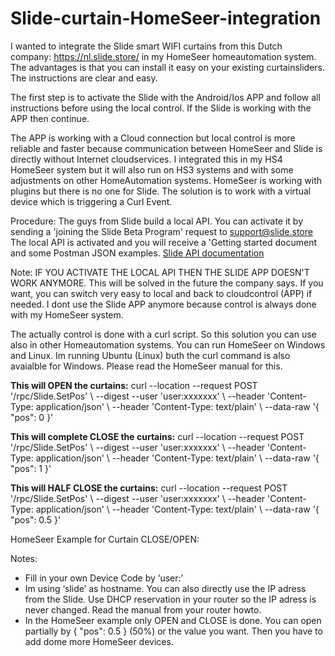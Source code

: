 # Slide-curtain-HomeSeer-integration

I wanted to integrate the Slide smart WIFI curtains from this Dutch company: https://nl.slide.store/ in my HomeSeer homeautomation system. 
The advantages is that you can install it easy on your existing curtainsliders. The instructions are clear and easy.  

The first step is to activate the Slide with the Android/Ios APP and follow all instructions before using the local control. 
If the Slide is working with the APP then continue.

The APP is working with a Cloud connection but local control is more reliable and faster because communication between HomeSeer and Slide is directly without Internet cloudservices.
I integrated this in my HS4 HomeSeer system but it will also run on HS3 systems and with some adjustments on other HomeAutomation systems. 
HomeSeer is working with plugins but there is no one for Slide. The solution is to work with a virtual device which is triggering a Curl Event. 

Procedure:
The guys from Slide build a local API. 
You can activate it by sending a 'joining the Slide Beta Program' request to support@slide.store
The local API is activated and you will receive a 'Getting started document and some Postman JSON examples.
[Slide API documentation](Local_API_documentation.zip)

Note:
IF YOU ACTIVATE THE LOCAL API THEN THE SLIDE APP DOESN'T WORK ANYMORE. This will be solved in the future the company says.
If you want, you can switch very easy to local and back to cloudcontrol (APP) if needed. I dont use the Slide APP anymore because control is always done with my HomeSeer system. 

The actually control is done with a curl script. So this solution you can use also in other Homeautomation systems. You can run HomeSeer on Windows and Linux. Im running Ubuntu (Linux) buth the curl command is also avaialble for Windows. Please read the HomeSeer manual for this.

**This will OPEN the curtains:**
curl --location --request POST '<IP-adress>/rpc/Slide.SetPos' \ --digest --user 'user:xxxxxxx' \ --header 'Content-Type: application/json' \ --header 'Content-Type: text/plain' \ --data-raw '{ "pos": 0 }'

**This will complete CLOSE the curtains:**
curl --location --request POST '<IP-adress>/rpc/Slide.SetPos' \ --digest --user 'user:xxxxxxx' \ --header 'Content-Type: application/json' \ --header 'Content-Type: text/plain' \ --data-raw '{ "pos": 1 }'

**This will HALF CLOSE the curtains:**
curl --location --request POST '<IP-adress>/rpc/Slide.SetPos' \ --digest --user 'user:xxxxxxx' \ --header 'Content-Type: application/json' \ --header 'Content-Type: text/plain' \ --data-raw '{ "pos": 0.5 }'

HomeSeer Example for Curtain CLOSE/OPEN:

Notes:
-	Fill in your own Device Code by ‘user:’
-	Im using ‘slide’ as hostname. You can also directly use the IP adress from the Slide. Use DHCP reservation in your router so the IP adress is never changed. Read the manual from your router howto.
- In the HomeSeer example only OPEN and CLOSE is done. You can open partially by { "pos": 0.5 } (50%) or the value you want. Then you have to add dome more HomeSeer devices. 


